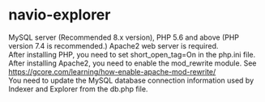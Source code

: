 # navio-explorer
MySQL server (Recommended 8.x version), PHP 5.6 and above (PHP version 7.4 is recommended.) Apache2 web server is required.<br/>
After installing PHP, you need to set short_open_tag=On in the php.ini file.<br/>
After installing Apache2, you need to enable the mod_rewrite module. See https://gcore.com/learning/how-enable-apache-mod-rewrite/<br/>
You need to update the MySQL database connection information used by Indexer and Explorer from the db.php file.<br/>
